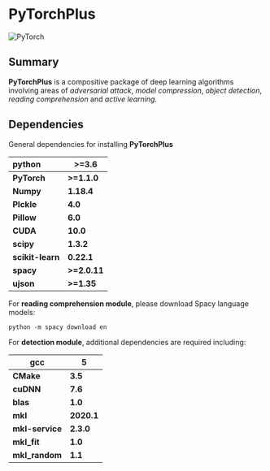 # PyTorchPlus

![PyTorch](https://lh3.googleusercontent.com/KJZpUWcgRNtnJ1CG7nJxhrCLAp-74HUu7W2wJz3DsxeMGQDwSuPlhhsCp2wWx5ReIBZ2YXugsvtj2ckrjUthWmIT6Wy1J1gkk0R-DGOVH18oXzpg6DP-FtpUnh_-t_OQys92eBLo7QyYRtX-MenbgIa5Jcrk9BbDP1kMh7rhiHBCPw2ZbZHyrd4pfzNL2n0VOXxmFfx_ZRkarfCUhqNcsI2w4C1p8yKrRAjPjB08I6E606_HcizOayodaKXrbiBzGV0uel7ludtgM1Hv88OnzrOzLPXeajjrIPeyOOwi2io61gb7GiAZN7BA4v1aU9IYHdf6DQnDjQAOxh84RcMrUXH2ZuH9Enk-0sNSoyHxpurDWqko9EJKja5cvWBmwf5oq6hW8SqIKAV4EUBa7cYorZczOFnv36EN0Y1Pt9zsodZGJr1VV8ShvGvlZR6PMEideqaOnMsRvx5Ws4vHwdSra45EhKNo3S_gipD2Ld8qe8u_rOTHSwKUwUuPFetO646Wcmg483UDP-68HtGVhvRDoTxAExlXIwwjlozJiv7jLu-XVYj4U7rzGYo4Xv-NKe0nR5zAaAV31NLBQm0eHB9Tfic6BnyCjnsJzOYWX-LAK38pPTLKbWnIlccXkR1gyjD5oT3j4pEWnNV-x6AdpA0f62nzQ12FAitJ0gQIiuU9-se4YbNmPvntqGetvG_n9w=s400-no?authuser=0)

## Summary

**PyTorchPlus** is a compositive package of deep learning algorithms involving areas of *adversarial attack*, *model compression*, *object detection*, *reading comprehension* and *active learning*.

## Dependencies

General dependencies for installing **PyTorchPlus**

| **python**       | **>=3.6**    |
| :--------------- | ------------ |
| **PyTorch**      | **>=1.1.0**  |
| **Numpy**        | **1.18.4**   |
| **Plckle**       | **4.0**      |
| **Pillow**       | **6.0**      |
| **CUDA**         | **10.0**     |
| **scipy**        | **1.3.2**    |
| **scikit-learn** | **0.22.1**   |
| **spacy**        | **>=2.0.11** |
| **ujson**        | **>=1.35**   |

For **reading comprehension module**, please download Spacy language models:

```shell
python -m spacy download en
```

For **detection module**, additional dependencies are required including:

| **gcc**         | **5**      |
| --------------- | ---------- |
| **CMake**       | **3.5**    |
| **cuDNN**       | **7.6**    |
| **blas**        | **1.0**    |
| **mkl**         | **2020.1** |
| **mkl-service** | **2.3.0**  |
| **mkl_fit**     | **1.0**    |
| **mkl_random**  | **1.1**    |

